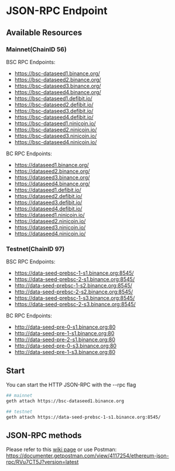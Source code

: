 # JSON-RPC Endpoint

## Available Resources

### Mainnet(ChainID 56)

BSC RPC Endpoints:

* https://bsc-dataseed1.binance.org/
* https://bsc-dataseed2.binance.org/
* https://bsc-dataseed3.binance.org/
* https://bsc-dataseed4.binance.org/
* https://bsc-dataseed1.defibit.io/
* https://bsc-dataseed2.defibit.io/
* https://bsc-dataseed3.defibit.io/
* https://bsc-dataseed4.defibit.io/
* https://bsc-dataseed1.ninicoin.io/
* https://bsc-dataseed2.ninicoin.io/
* https://bsc-dataseed3.ninicoin.io/
* https://bsc-dataseed4.ninicoin.io/

BC RPC Endpoints:
* https://dataseed1.binance.org/
* https://dataseed2.binance.org/
* https://dataseed3.binance.org/
* https://dataseed4.binance.org/
* https://dataseed1.defibit.io/
* https://dataseed2.defibit.io/
* https://dataseed3.defibit.io/
* https://dataseed4.defibit.io/
* https://dataseed1.ninicoin.io/
* https://dataseed2.ninicoin.io/
* https://dataseed3.ninicoin.io/
* https://dataseed4.ninicoin.io/


### Testnet(ChainID 97)

BSC RPC Endpoints:

* https://data-seed-prebsc-1-s1.binance.org:8545/
* https://data-seed-prebsc-2-s1.binance.org:8545/
* http://data-seed-prebsc-1-s2.binance.org:8545/
* http://data-seed-prebsc-2-s2.binance.org:8545/
* https://data-seed-prebsc-1-s3.binance.org:8545/
* https://data-seed-prebsc-2-s3.binance.org:8545/

BC RPC Endpoints:

*  http://data-seed-pre-0-s1.binance.org:80
*  http://data-seed-pre-1-s1.binance.org:80
*  http://data-seed-pre-2-s1.binance.org:80
*  http://data-seed-pre-0-s3.binance.org:80
*  http://data-seed-pre-1-s3.binance.org:80

## Start

You can start the HTTP JSON-RPC with the --rpc flag
```bash
## mainnet
geth attach https://bsc-dataseed1.binance.org

## testnet
geth attach https://data-seed-prebsc-1-s1.binance.org:8545/
```

## JSON-RPC methods

Please refer to this [wiki page](https://github.com/ethereum/wiki/wiki/JSON-RPC) or use Postman: <https://documenter.getpostman.com/view/4117254/ethereum-json-rpc/RVu7CT5J?version=latest>
